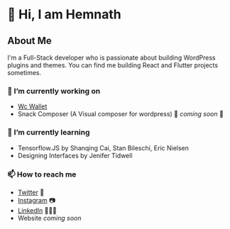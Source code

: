 # 👋 Hi, I am Hemnath

## About Me
I'm a Full-Stack developer who is passionate about building WordPress plugins and themes. You can find me building React and Flutter projects sometimes.

### 🔭 I’m currently working on
- [Wc Wallet](https://github.com/hemnathmouli/WC-Wallet)
- Snack Composer (A Visual composer for wordpress) 🚀 *coming soon* 🚀

### 🌱 I’m currently learning
- Tensorflow.JS by Shanqing Cai, Stan Bileschi, Eric Nielsen
- Designing Interfaces by Jenifer Tidwell

### 📫 How to reach me
- [Twitter](https://twitter.com/hemnathmouli) 🐤
- [Instagram](https://instagram.com/hemmycodes) 📷
- [LinkedIn](https://linkedin.com/in/hemnathmouli) 💼👨‍💻
- Website *coming soon*

<!--
**hemnathmouli/hemnathmouli** is a ✨ _special_ ✨ repository because its `README.md` (this file) appears on your GitHub profile.

Here are some ideas to get you started:

-  ...
- 🌱 I’m currently learning ...
- 👯 I’m looking to collaborate on ...
- 🤔 I’m looking for help with ...
- 💬 Ask me about ...
- 📫 How to reach me: ...
- 😄 Pronouns: ...
- ⚡ Fun fact: ...
-->
